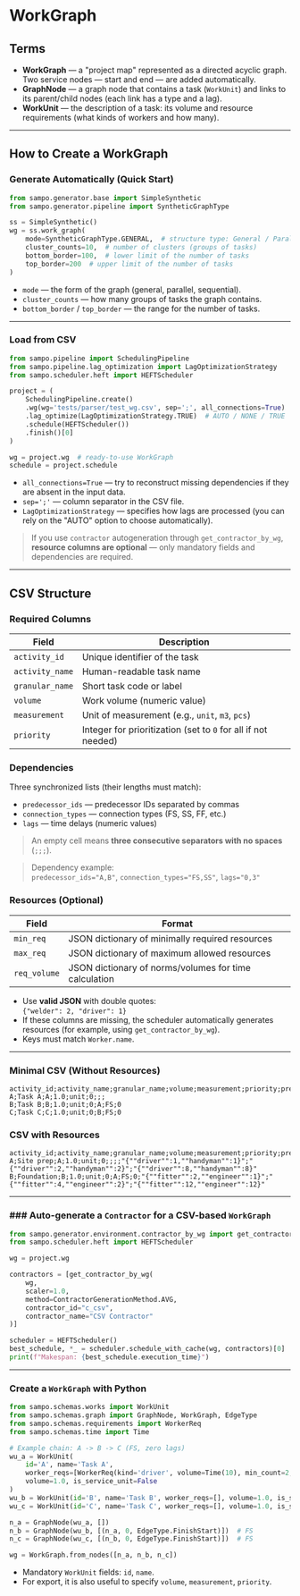 # WorkGraph

## Terms

- **WorkGraph** — a "project map" represented as a directed acyclic graph. Two service nodes — start and end — are added
  automatically.
- **GraphNode** — a graph node that contains a task (`WorkUnit`) and links to its parent/child nodes (each link has a
  type and a lag).
- **WorkUnit** — the description of a task: its volume and resource requirements (what kinds of workers and how many).

---

## How to Create a WorkGraph

### Generate Automatically (Quick Start)

```python
from sampo.generator.base import SimpleSynthetic
from sampo.generator.pipeline import SyntheticGraphType

ss = SimpleSynthetic()
wg = ss.work_graph(
    mode=SyntheticGraphType.GENERAL,  # structure type: General / Parallel / Sequential
    cluster_counts=10,  # number of clusters (groups of tasks)
    bottom_border=100,  # lower limit of the number of tasks
    top_border=200  # upper limit of the number of tasks
)
```

* `mode` — the form of the graph (general, parallel, sequential).
* `cluster_counts` — how many groups of tasks the graph contains.
* `bottom_border` / `top_border` — the range for the number of tasks.

---

### Load from CSV

```python
from sampo.pipeline import SchedulingPipeline
from sampo.pipeline.lag_optimization import LagOptimizationStrategy
from sampo.scheduler.heft import HEFTScheduler

project = (
    SchedulingPipeline.create()
    .wg(wg='tests/parser/test_wg.csv', sep=';', all_connections=True)
    .lag_optimize(LagOptimizationStrategy.TRUE)  # AUTO / NONE / TRUE
    .schedule(HEFTScheduler())
    .finish()[0]
)

wg = project.wg  # ready-to-use WorkGraph
schedule = project.schedule
```

* `all_connections=True` — try to reconstruct missing dependencies if they are absent in the input data.
* `sep=';'` — column separator in the CSV file.
* `LagOptimizationStrategy` — specifies how lags are processed (you can rely on the "AUTO" option to choose
  automatically).

> If you use `contractor` autogeneration through `get_contractor_by_wg`, **resource columns are optional** —
> only mandatory fields and dependencies are required.

---

## CSV Structure

### Required Columns

| Field           | Description                                                   |
|-----------------|---------------------------------------------------------------|
| `activity_id`   | Unique identifier of the task                                 |
| `activity_name` | Human-readable task name                                      |
| `granular_name` | Short task code or label                                      |
| `volume`        | Work volume (numeric value)                                   |
| `measurement`   | Unit of measurement (e.g., `unit`, `m3`, `pcs`)               |
| `priority`      | Integer for prioritization (set to `0` for all if not needed) |

### Dependencies

Three synchronized lists (their lengths must match):

* `predecessor_ids` — predecessor IDs separated by commas
* `connection_types` — connection types (FS, SS, FF, etc.)
* `lags` — time delays (numeric values)

> An empty cell means **three consecutive separators with no spaces** (`;;;`).

> Dependency example:  
> `predecessor_ids="A,B"`, `connection_types="FS,SS"`, `lags="0,3"`

### Resources (Optional)

| Field        | Format                                                |
|--------------|-------------------------------------------------------|
| `min_req`    | JSON dictionary of minimally required resources       |
| `max_req`    | JSON dictionary of maximum allowed resources          |
| `req_volume` | JSON dictionary of norms/volumes for time calculation |

* Use **valid JSON** with double quotes:  
  `{"welder": 2, "driver": 1}`
* If these columns are missing, the scheduler automatically generates resources (for example, using
  `get_contractor_by_wg`).
* Keys must match `Worker.name`.

---

### Minimal CSV (Without Resources)

```
activity_id;activity_name;granular_name;volume;measurement;priority;predecessor_ids;connection_types;lags
A;Task A;A;1.0;unit;0;;;
B;Task B;B;1.0;unit;0;A;FS;0
C;Task C;C;1.0;unit;0;B;FS;0
```

### CSV with Resources

```
activity_id;activity_name;granular_name;volume;measurement;priority;predecessor_ids;connection_types;lags;min_req;max_req;req_volume
A;Site prep;A;1.0;unit;0;;;;"{""driver"":1,""handyman"":1}";"{""driver"":2,""handyman"":2}";"{""driver"":8,""handyman"":8}"
B;Foundation;B;1.0;unit;0;A;FS;0;"{""fitter"":2,""engineer"":1}";"{""fitter"":4,""engineer"":2}";"{""fitter"":12,""engineer"":12}"
```

---

### ### Auto-generate a `Contractor` for a CSV-based `WorkGraph`

```python
from sampo.generator.environment.contractor_by_wg import get_contractor_by_wg, ContractorGenerationMethod
from sampo.scheduler.heft import HEFTScheduler

wg = project.wg

contractors = [get_contractor_by_wg(
    wg,
    scaler=1.0,
    method=ContractorGenerationMethod.AVG,
    contractor_id="c_csv",
    contractor_name="CSV Contractor"
)]

scheduler = HEFTScheduler()
best_schedule, *_ = scheduler.schedule_with_cache(wg, contractors)[0]
print(f"Makespan: {best_schedule.execution_time}")
```

---

### Create a `WorkGraph` with Python

```python
from sampo.schemas.works import WorkUnit
from sampo.schemas.graph import GraphNode, WorkGraph, EdgeType
from sampo.schemas.requirements import WorkerReq
from sampo.schemas.time import Time

# Example chain: A -> B -> C (FS, zero lags)
wu_a = WorkUnit(
    id='A', name='Task A',
    worker_reqs=[WorkerReq(kind='driver', volume=Time(10), min_count=2, max_count=4)],
    volume=1.0, is_service_unit=False
)
wu_b = WorkUnit(id='B', name='Task B', worker_reqs=[], volume=1.0, is_service_unit=False)
wu_c = WorkUnit(id='C', name='Task C', worker_reqs=[], volume=1.0, is_service_unit=False)

n_a = GraphNode(wu_a, [])
n_b = GraphNode(wu_b, [(n_a, 0, EdgeType.FinishStart)])  # FS
n_c = GraphNode(wu_c, [(n_b, 0, EdgeType.FinishStart)])  # FS

wg = WorkGraph.from_nodes([n_a, n_b, n_c])
```

* Mandatory `WorkUnit` fields: `id`, `name`.  
* For export, it is also useful to specify `volume`, `measurement`, `priority`.
